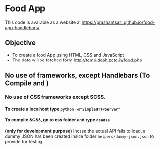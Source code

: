 # Food App
This code is available as a website at https://prashantsani.github.io/food-app-handlebars/


## Objective
- To create a food App using HTML, CSS and JavaScript 
- The data will be fetched form http://temp.dash.zeta.in/food.php


## No use of frameworks, except Handlebars (To Compile and )
### No use of CSS frameworks except SCSS. 


#### To create a localhost type `python -m"SimpleHTTPServer"` 

#### To compile SCSS, go to css folder and type `dsadsa` 

**(only for development purpose)** 
Incase the actual API fails to load, a dummy JSON has been created inside folder `helpers/dummy-json.json` to provide for testing.